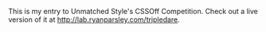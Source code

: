 This is my entry to Unmatched Style's CSSOff Competition. 
Check out a live version of it at http://lab.ryanparsley.com/tripledare.